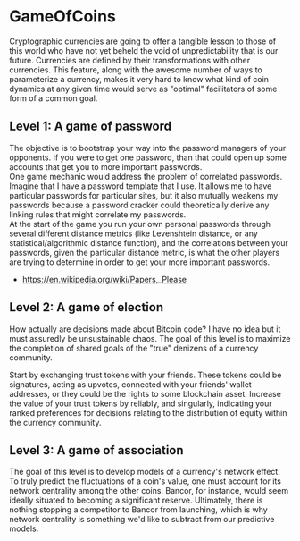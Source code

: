 # GameOfCoins  

Cryptographic currencies are going to offer a tangible lesson to those of this world who have not yet beheld the void of unpredictability that is our future. Currencies are defined by their transformations with other currencies. This feature, along with the awesome number of ways to parameterize a currency, makes it very hard to know what kind of coin dynamics at any given time would serve as "optimal" facilitators of some form of a common goal. 

## Level 1: A game of password  

The objective is to bootstrap your way into the password managers of your opponents. If you were to get one password, than that could open up some accounts that get you to more important passwords.  
One game mechanic would address the problem of correlated passwords. Imagine that I have a password template that I use. It allows me to have particular passwords for particular sites, but it also mutually weakens my passwords because a password cracker could theoretically derive any linking rules that might correlate my passwords.  
At the start of the game you run your own personal passwords through several different distance metrics (like Levenshtein distance, or any statistical/algorithmic distance function), and the correlations between your passwords, given the particular distance metric, is what the other players are trying to determine in order to get your more important passwords.

 - https://en.wikipedia.org/wiki/Papers,_Please  

## Level 2: A game of election  

How actually are decisions made about Bitcoin code? I have no idea but it must assuredly be unsustainable chaos. The goal of this level is to maximize the completion of shared goals of the "true" denizens of a currency community. 

Start by exchanging trust tokens with your friends. These tokens could be signatures, acting as upvotes, connected with your friends' wallet addresses, or they could be the rights to some blockchain asset. Increase the value of your trust tokens by reliably, and singularly, indicating your ranked preferences for decisions relating to the distribution of equity within the currency community.


## Level 3: A game of association  

The goal of this level is to develop models of a currency's network effect. To truly predict the fluctuations of a coin's value, one must account for its network centrality among the other coins. Bancor, for instance, would seem ideally situated to becoming a significant reserve. Ultimately, there is nothing stopping a competitor to Bancor from launching, which is why network centrality is something we'd like to subtract from our predictive models.  
